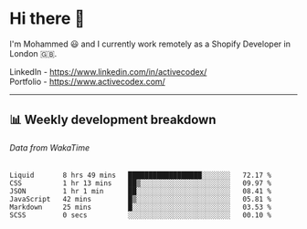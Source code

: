 # Hi there 👋

I'm Mohammed 😃 and I currently work remotely as a Shopify Developer in London 🇬🇧.

LinkedIn - https://www.linkedin.com/in/activecodex/
<br/>
Portfolio - https://www.activecodex.com/

---

## 📊 Weekly development breakdown
###### Data from WakaTime

<!--START_SECTION:waka-->

```text
Liquid       8 hrs 49 mins   ██████████████████░░░░░░░   72.17 %
CSS          1 hr 13 mins    ██▒░░░░░░░░░░░░░░░░░░░░░░   09.97 %
JSON         1 hr 1 min      ██░░░░░░░░░░░░░░░░░░░░░░░   08.41 %
JavaScript   42 mins         █▒░░░░░░░░░░░░░░░░░░░░░░░   05.81 %
Markdown     25 mins         █░░░░░░░░░░░░░░░░░░░░░░░░   03.53 %
SCSS         0 secs          ░░░░░░░░░░░░░░░░░░░░░░░░░   00.10 %
```

<!--END_SECTION:waka-->
